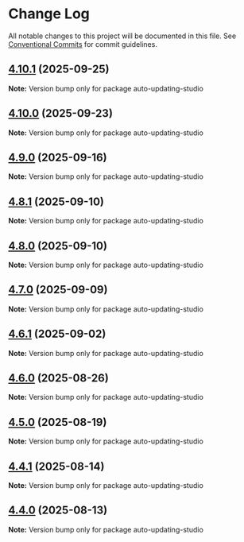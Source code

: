 # Change Log

All notable changes to this project will be documented in this file.
See [Conventional Commits](https://conventionalcommits.org) for commit guidelines.

## [4.10.1](https://github.com/sanity-io/sanity/compare/v4.10.0...v4.10.1) (2025-09-25)

**Note:** Version bump only for package auto-updating-studio





## [4.10.0](https://github.com/sanity-io/sanity/compare/v4.9.0...v4.10.0) (2025-09-23)

**Note:** Version bump only for package auto-updating-studio





## [4.9.0](https://github.com/sanity-io/sanity/compare/v4.8.1...v4.9.0) (2025-09-16)

**Note:** Version bump only for package auto-updating-studio





## [4.8.1](https://github.com/sanity-io/sanity/compare/v4.8.0...v4.8.1) (2025-09-10)

**Note:** Version bump only for package auto-updating-studio





## [4.8.0](https://github.com/sanity-io/sanity/compare/v4.7.0...v4.8.0) (2025-09-10)

**Note:** Version bump only for package auto-updating-studio





## [4.7.0](https://github.com/sanity-io/sanity/compare/v4.6.1...v4.7.0) (2025-09-09)

**Note:** Version bump only for package auto-updating-studio





## [4.6.1](https://github.com/sanity-io/sanity/compare/v4.6.0...v4.6.1) (2025-09-02)

**Note:** Version bump only for package auto-updating-studio





## [4.6.0](https://github.com/sanity-io/sanity/compare/v4.5.0...v4.6.0) (2025-08-26)

**Note:** Version bump only for package auto-updating-studio





## [4.5.0](https://github.com/sanity-io/sanity/compare/v4.4.1...v4.5.0) (2025-08-19)

**Note:** Version bump only for package auto-updating-studio





## [4.4.1](https://github.com/sanity-io/sanity/compare/v4.4.0...v4.4.1) (2025-08-14)

**Note:** Version bump only for package auto-updating-studio





## [4.4.0](https://github.com/sanity-io/sanity/compare/v4.3.0...v4.4.0) (2025-08-13)

**Note:** Version bump only for package auto-updating-studio
